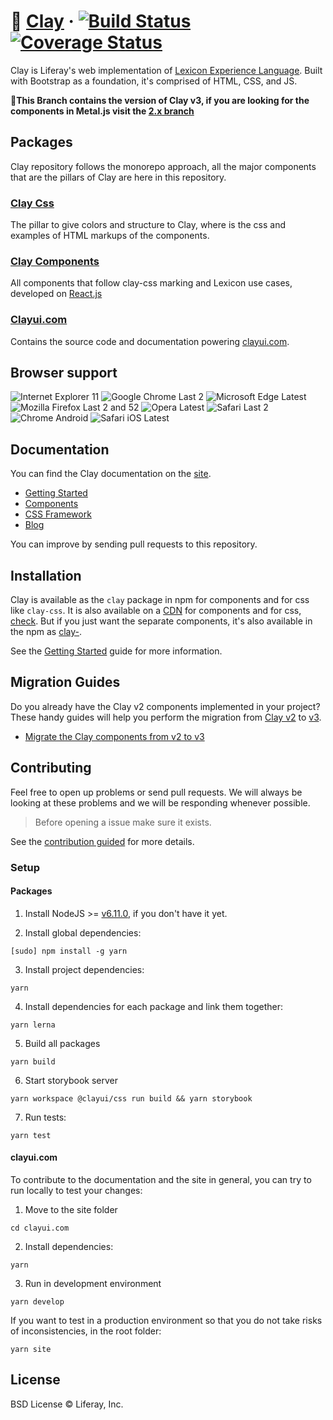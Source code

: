 # 🏺 [Clay](https://clayui.com/) &middot; [![Build Status](https://travis-ci.org/liferay/clay.svg?branch=master)](https://travis-ci.org/liferay/clay) [![Coverage Status](https://coveralls.io/repos/github/liferay/clay/badge.svg)](https://coveralls.io/github/liferay/clay)

Clay is Liferay's web implementation of [Lexicon Experience Language](https://liferay.design/lexicon). Built with Bootstrap as a foundation, it's comprised of HTML, CSS, and JS.

**🚨This Branch contains the version of Clay v3, if you are looking for the components in Metal.js visit the [2.x branch](https://github.com/liferay/clay/tree/2.x)**

## Packages

Clay repository follows the monorepo approach, all the major components that are the pillars of Clay are here in this repository.

### [Clay Css](./packages/clay-css)

The pillar to give colors and structure to Clay, where is the css and examples of HTML markups of the components.

### [Clay Components](./packages)

All components that follow clay-css marking and Lexicon use cases, developed on [React.js](http://reactjs.org)

### [Clayui.com](./clayui.com)

Contains the source code and documentation powering [clayui.com](https://clayui.com/).

## Browser support

![Internet Explorer 11](https://img.shields.io/badge/IE-11-green.svg?style=flat)
![Google Chrome Last 2](https://img.shields.io/badge/Chrome-Last_2-green.svg?style=flat)
![Microsoft Edge Latest](https://img.shields.io/badge/Edge-Latest-green.svg?style=flat)
![Mozilla Firefox Last 2 and 52](https://img.shields.io/badge/Firefox-Last_2%20and_v52-green.svg?style=flat)
![Opera Latest](https://img.shields.io/badge/Opera-Latest-green.svg?style=flat)
![Safari Last 2](https://img.shields.io/badge/Safari-Last_2-green.svg?style=flat)
![Chrome Android](https://img.shields.io/badge/Chrome_Android-Latest-green.svg?style=flat)
![Safari iOS Latest](https://img.shields.io/badge/Safari_iOS-Latest-green.svg?style=flat)

## Documentation

You can find the Clay documentation on the [site](https://clayui.com/docs).

-   [Getting Started](https://clayui.com/docs/get-started/what-is-clay.html)
-   [Components](https://clayui.com/docs/components/alerts.html)
-   [CSS Framework](https://clayui.com/docs/css/scss.html)
-   [Blog](https://clayui.com/blog/2019/10/25/introducing-clay-v3.html)

You can improve by sending pull requests to this repository.

## Installation

Clay is available as the `clay` package in npm for components and for css like `clay-css`. It is also available on a [CDN](https://cdn.jsdelivr.net/npm/clay/lib/js/clay.js) for components and for css, [check](https://cdn.jsdelivr.net/npm/clay/lib/css/atlas.css). But if you just want the separate components, it's also available in the npm as [clay-](https://www.npmjs.com/search?q=clay-).

See the [Getting Started](https://clayui.com/docs/get-started/what-is-clay.html) guide for more information.

## Migration Guides

Do you already have the Clay v2 components implemented in your project? These handy guides will help you perform the migration from [Clay v2](https://v2.clayui.com) to [v3](https://clayui.com).

-   [Migrate the Clay components from v2 to v3](https://clayui.com/docs/migration/migrate-the-clay-components-from-v2-to-v3.html)

## Contributing

Feel free to open up problems or send pull requests. We will always be looking at these problems and we will be responding whenever possible.

> Before opening a issue make sure it exists.

See the [contribution guided](/CONTRIBUTING.md) for more details.

### Setup

#### Packages

1. Install NodeJS >= [v6.11.0](http://nodejs.org/dist/v6.11.0/), if you don't have it yet.

2. Install global dependencies:

```
[sudo] npm install -g yarn
```

3. Install project dependencies:

```
yarn
```

4. Install dependencies for each package and link them together:

```
yarn lerna
```

5. Build all packages

```
yarn build
```

6. Start storybook server

```
yarn workspace @clayui/css run build && yarn storybook
```

7. Run tests:

```
yarn test
```

#### clayui.com

To contribute to the documentation and the site in general, you can try to run locally to test your changes:

1. Move to the site folder

```
cd clayui.com
```

2. Install dependencies:

```
yarn
```

3. Run in development environment

```
yarn develop
```

If you want to test in a production environment so that you do not take risks of inconsistencies, in the root folder:

```
yarn site
```

## License

BSD License © Liferay, Inc.

